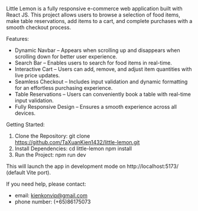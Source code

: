 Little Lemon is a fully responsive e-commerce web application built with React JS. This project allows users to browse a selection of food items, make table reservations, add items to a cart, and complete purchases with a smooth checkout process.

Features:
- Dynamic Navbar – Appears when scrolling up and disappears when scrolling down for better user experience.
- Search Bar – Enables users to search for food items in real-time.
- Interactive Cart – Users can add, remove, and adjust item quantities with live price updates.
- Seamless Checkout – Includes input validation and dynamic formatting for an effortless purchasing experience.
- Table Reservations – Users can conveniently book a table with real-time input validation.
- Fully Responsive Design – Ensures a smooth experience across all devices.

Getting Started:
1. Clone the Repository:
git clone https://github.com/TaXuanKien1432/little-lemon.git
2. Install Dependencies:
cd little-lemon
npm install
3. Run the Project:
npm run dev

This will launch the app in development mode on http://localhost:5173/ (default Vite port).

If you need help, please contact:
- email: kienkonvip@gmail.com
- phone number: (+65)86175073
